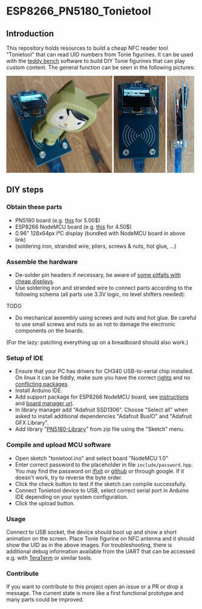# ESP8266_PN5180_Tonietool

## Introduction

This repository holds resources to build a cheap NFC reader tool "Tonietool" that can read UID numbers from Tonie figurines. It can be used with the [teddy bench](https://github.com/toniebox-reverse-engineering/teddy) software to build DIY Tonie figurines that can play custom content. The general function can be seen in the following pictures:

<img src="./doc/device.png" alt="drawing" height="256"/>
<img src="./doc/close.png" alt="drawing" height="256"/>
<img src="./doc/wiring_photo.png" alt="drawing" height="256"/>

## DIY steps

### Obtain these parts
* PN5180 board (e.g. [this](https://de.aliexpress.com/item/4001263492857.html) for 5.00$)
* ESP8266 NodeMCU board (e.g. [this](https://www.aliexpress.com/item/32554198757.html) for 4.50$)
* 0.96" 128x64px I²C display (bundled with NodeMCU board in above link)
* (soldering iron, stranded wire, pliers, screws & nuts, hot glue, ...)


### Assemble the hardware

* De-solder pin headers if necessary, be aware of [some pitfalls with cheap displays](https://www.youtube.com/watch?v=wx2SWfFeppc).
* Use soldering iron and stranded wire to connect parts according to the following schema (all parts use 3.3V logic, no level shifters needed):

TODO


* Do mechanical assembly using screws and nuts and hot glue. Be careful to use small screws and nuts so as not to damage the electronic components on the boards.

(For the lazy: patching everything up on a breadboard should also work.)

### Setup of IDE
* Ensure that your PC has drivers for CH340 USB-to-serial chip installed. On linux it can be fiddly, make sure you have the correct [rights](https://support.arduino.cc/hc/en-us/articles/360016495679-Fix-port-access-on-Linux) and no [conflicting packages](https://stackoverflow.com/questions/70123431/why-would-ch341-uart-is-disconnected-from-ttyusb).
* Install Arduino IDE.
* Add support package for ESP8266 NodeMCU board, see [instructions](https://blog.opendatalab.de/codeforbuga/2016/07/02/arduino-ide-mit-nodemcu-esp8266) and [board manager url](http://arduino.esp8266.com/stable/package_esp8266com_index.json).
* In library manager add "Adafruit SSD1306". Choose "Select all" when asked to install additional dependencies "Adafruit BusIO" and "Adafruit GFX Library".
* Add library "[PN5180-Library](https://github.com/ATrappmann/PN5180-Library/)" from zip file using the "Sketch" menu.

### Compile and upload MCU software
* Open sketch "tonietool.ino" and select board "NodeMCU 1.0"
* Enter correct password to the placeholder in file `include/password.hpp`. You may find the password on [ifixit](https://de.ifixit.com/Antworten/Ansehen/513422/nfc+Chips+f%C3%BCr+tonies+kaufen?permalink=answer-617274#answer617274) or [github](https://github.com/toniebox-reverse-engineering/teddy/issues/19) or through google. If it doesn't work, try to reverse the byte order.
* Click the check button to test if the sketch can compile successfully.
* Connect Tonietool device to USB, select correct serial port in Arduino IDE depending on your system configuration.
* Click the upload button.

### Usage

Connect to USB socket, the device should boot up and show a short animation on the screen. Place Tonie figurine on NFC antenna and it should show the UID as in the above images. For troubleshooting, there is additional debug information available from the UART that can be accessed e.g. with [TeraTerm](https://ttssh2.osdn.jp) or similar tools.

### Contribute

If you want to contribute to this project open an issue or a PR or drop a message. The current state is more like a first functional prototype and many parts could be improved.